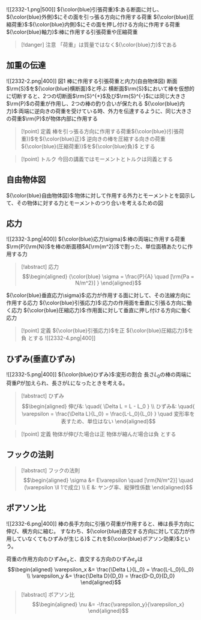 ![[2332-1.png|500]]
${\color{blue}引張荷重}$:ある断面に対し、${\color{blue}外側}$にその面を引っ張る方向に作用する荷重
${\color{blue}圧縮荷重}$:${\color{blue}内側}$にその面を押し付ける方向に作用する荷重
${\color{blue}軸力}$:棒に作用する引張荷重や圧縮荷重
> [!danger] 注意
> 「荷重」は質量ではなく${\color{blue}力}$である

## 加重の伝達
![[2332-2.png|400]]
図$1$ 棒に作用する引張荷重と内力(自由物体図)
断面$\rm{S}$を${\color{blue}横断面}$と呼ぶ
横断面$\rm{S}$において棒を仮想的に切断すると、$2$つの切断面$\rm{S}^{+}$及び$\rm{S}^{-}$には同じ大きさ$\rm{P}$の荷重が作用し、$2$つの棒の釣り合いが保たれる
${\color{blue}内力}$:両端に逆向きの荷重を受けている時、外力を伝達するように、同じ大きさの荷重$\rm{P}$が物体内部に作用する

> [!point] 定義
> 棒を引っ張る方向に作用する荷重${\color{blue}(引張荷重)}$を${\color{blue}正}$
> 逆向きの棒を圧縮する向きの荷重${\color{blue}(圧縮荷重)}$を${\color{blue}負}$
> とする

> [!point] トルク
> 今回の講義ではモーメントとトルクは同義とする

## 自由物体図
${\color{blue}自由物体図}$:物体に対して作用する外力とモーメントとを図示して、その物体に対する力とモーメントのつり合いを考えるための図

## 応力
![[2332-3.png|400]]
${\color{blue}応力\sigma}$:棒の両端に作用する荷重$\rm{P}[\rm{N}]$を棒の断面積$A[\rm{m^2}]$で割った、単位面積あたりに作用する力
> [!abstract] 応力
> $$\begin{aligned}
> {\color{blue} \sigma = \frac{P}{A} \quad [\rm{Pa = N/m^2}] }
> \end{aligned}$$

${\color{blue}垂直応力\sigma}$:応力が作用する面に対して、その法線方向に作用する応力
${\color{blue}引張応力}$:応力の作用面を垂直に引張る方向に働く応力
${\color{blue}圧縮応力}$:作用面に対して垂直に押し付ける方向に働く応力

> [!point] 定義
> ${\color{blue}引張応力}$を正
> ${\color{blue}圧縮応力}$を負
> とする
![[2332-4.png|400]]

## ひずみ(垂直ひずみ)
![[2332-5.png|400]]
${\color{blue}ひずみ}$:変形の割合
長さ$L_0$の棒の両端に荷重$P$が加えられ、長さが$L$になったときを考える。
> [!abstract] ひずみ
> $$\begin{aligned}
> 伸び&: \quad{ \Delta L = L - L_0 } \\
> ひずみ&: \quad{ \varepsilon = \frac{\Delta L}{L_0} = \frac{L-L_0}{L_0} } \quad 変形率を表すため、単位はない
> \end{aligned}$$

> [!point] 定義
> 物体が伸びた場合は正
> 物体が縮んだ場合は負
> とする

## フックの法則
> [!abstract] フックの法則
> $$\begin{aligned}
> \sigma &= E\varepsilon \quad [\rm{N/m^2}] \quad (\varepsilon \ll 1で成立)  \\
> E &: ヤング率、縦弾性係数
> \end{aligned}$$

## ポアソン比
![[2332-6.png|400]]
棒の長手方向に引張り荷重が作用すると、棒は長手方向に伸び、横方向に縮む。
すなわち、${\color{blue}直交する方向に対して応力が作用していなくてもひずみが生じる}$
これを${\color{blue}ポアソン効果}$という。

荷重の作用方向のひずみ$\varepsilon_x$と、直交する方向のひずみ$\varepsilon_y$は
$$\begin{aligned}
\varepsilon_x &= \frac{\Delta L}{L_0} = \frac{L-L_0}{L_0} \\
\varepsilon_y &= \frac{\Delta D}{D_0} = \frac{D-D_0}{D_0}
\end{aligned}$$
> [!abstract] ポアソン比
> $$\begin{aligned}
> \nu &= -\frac{\varepsilon_y}{\varepsilon_x}
> \end{aligned}$$



